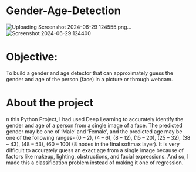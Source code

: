 # Gender-Age-Detection
![Uploading Screenshot 2024-06-29 124555.png…]()
![Screenshot 2024-06-29 124400](https://github.com/mandligeetha5/Gender-Age-Detection/assets/136496392/6b8c5ccd-c5a0-4139-b283-ba5a17c496b5)
# Objective:
To build a gender and age detector that can approximately guess the gender and age of the person (face) in a picture or through webcam.
# About the project
n this Python Project, I had used Deep Learning to accurately identify the gender and age of a person from a single image of a face. The predicted gender may be one of ‘Male’ and ‘Female’, and the predicted age may be one of the following ranges- (0 – 2), (4 – 6), (8 – 12), (15 – 20), (25 – 32), (38 – 43), (48 – 53), (60 – 100) (8 nodes in the final softmax layer). It is very difficult to accurately guess an exact age from a single image because of factors like makeup, lighting, obstructions, and facial expressions. And so, I made this a classification problem instead of making it one of regression.
